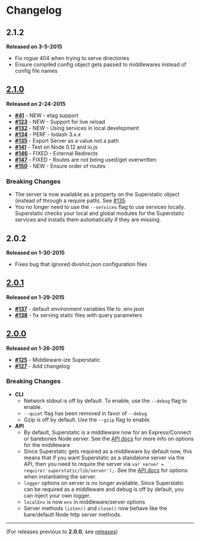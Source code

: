 # Changelog

## 2.1.2

**Released on 3-5-2015**

* Fix rogue 404 when trying to serve directories
* Ensure compiled config object gets passed to middlewares instead of config file names

## [2.1.0](https://github.com/divshot/superstatic/issues?q=is%3Aissue+milestone%3A2.1+is%3Aclosed)

**Released on 2-24-2015**

* **[#41](https://github.com/divshot/superstatic/issues/41)** - NEW - etag support
* **[#123](https://github.com/divshot/superstatic/issues/123)** - NEW - Support for live reload
* **[#132](https://github.com/divshot/superstatic/issues/132)** - NEW - Using services in local development
* **[#134](https://github.com/divshot/superstatic/issues/134)** - PERF - lodash 3.x.x
* **[#135](https://github.com/divshot/superstatic/issues/135)** - Export Server as a value not a path
* **[#141](https://github.com/divshot/superstatic/issues/141)** - Test on Node 0.12 and io.js
* **[#146](https://github.com/divshot/superstatic/issues/146)** - FIXED - External Redirects
* **[#147](https://github.com/divshot/superstatic/issues/147)** - FIXED - Routes are not being used/get overwritten
* **[#150](https://github.com/divshot/superstatic/issues/150)** - NEW - Ensure order of routes

### Breaking Changes

* The server is now available as a property on the Superstatic object (instead of through a require path). See [#135](https://github.com/divshot/superstatic/issues/135).
* You no longer need to use the `--services` flag to use services locally. Superstatic checks your local and global modules for the Superstatic services and installs them automatically if they are missing.

## 2.0.2

**Released on 1-30-2015**

* Fixes bug that ignored divshot.json configuration files

## [2.0.1](https://github.com/divshot/superstatic/issues?q=is%3Aissue+milestone%3A2.0.1+is%3Aclosed)

**Released on 1-29-2015**

* **[#137](https://github.com/divshot/superstatic/issues/137)** - default environment variables file to .env.json
* **[#138](https://github.com/divshot/superstatic/issues/138)** - fix serving static files with query parameters

## [2.0.0](https://github.com/divshot/superstatic/issues?q=is%3Aopen+is%3Aissue+milestone%3A2.0)

**Released on 1-26-2015**

* **[#125](https://github.com/divshot/superstatic/issues/127)** - Middleware-ize Superstatic
* **[#127](https://github.com/divshot/superstatic/issues/125)** - Add changelog

### Breaking Changes

* **CLI**
  * Network stdout is off by default. To enable, use the `--debug` flag to enable.
  * `--quiet` flag has been removed in favor of `--debug`
  * Gzip is off by default. Use the `--gzip` flag to enable.
* **API**
  * By default, Superstatic is a middleware now for an Express/Connect or barebones Node server. See the [API docs]() for more info on options for the middleware
  * Since Superstatic gets required as a middleware by default now, this means that if you want Superstatic as a standalone server via the API, then you need to require the server via `var server = require('superstatic/lib/server');`. See the [API docs]() for options when instantiating the server.
  * `logger` options on server is no longer available. Since Superstatic can be required as a middleware and debug is off by default, you can inject your own logger.
  * `localEnv` is now `env` in middleware/server options
  * Server methods `listen()` and `close()` now behave like the bare/default Node http server methods.


* * *

(For releases previous to **2.0.0**, see [releases](https://github.com/divshot/superstatic/releases))

